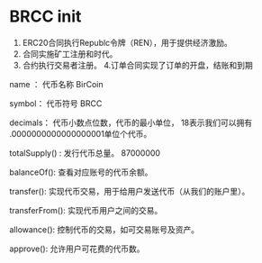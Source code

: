 # BRCC init 


1. ERC20合同执行Republc令牌（REN），用于提供经济激励。
2. 合同实施矿工注册和时代。
3. 合约执行交易者注册。
4.订单合同实现了订单的开盘，结账和到期

name ： 代币名称  BirCoin


symbol： 代币符号 BRCC


decimals： 代币小数点位数，代币的最小单位， 18表示我们可以拥有 .0000000000000000001单位个代币。 


totalSupply() : 发行代币总量。 87000000


balanceOf(): 查看对应账号的代币余额。 


transfer(): 实现代币交易，用于给用户发送代币（从我们的账户里）。 


transferFrom(): 实现代币用户之间的交易。 


allowance(): 控制代币的交易，如可交易账号及资产。 


approve(): 允许用户可花费的代币数。


